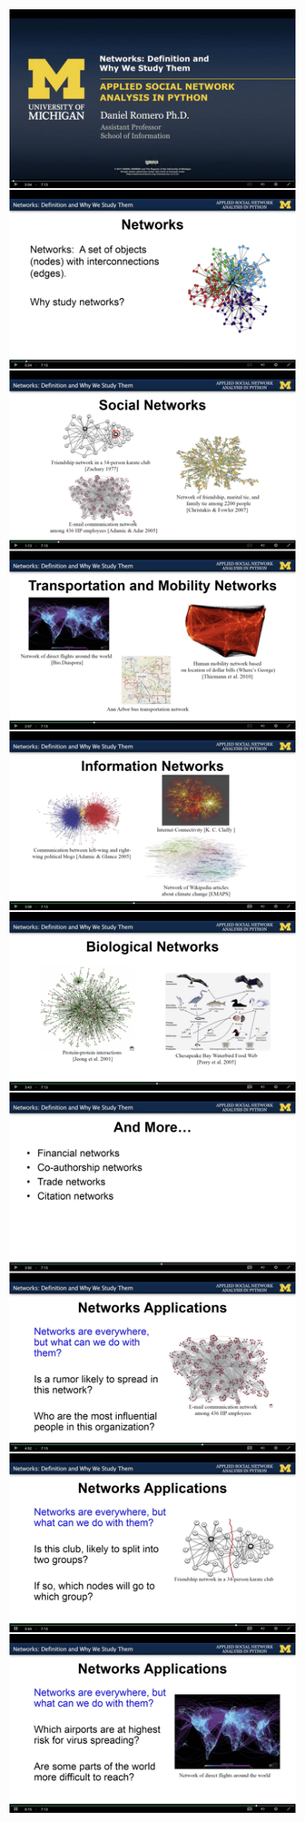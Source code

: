 <img src='../images/11.png'/>
<img src='../images/12.png'/>
<img src='../images/13.png'/>
<img src='../images/14.png'/>
<img src='../images/15.png'/>
<img src='../images/16.png'/>
<img src='../images/17.png'/>
<img src='../images/18.png'/>
<img src='../images/19.png'/>
<img src='../images/20.png'/>